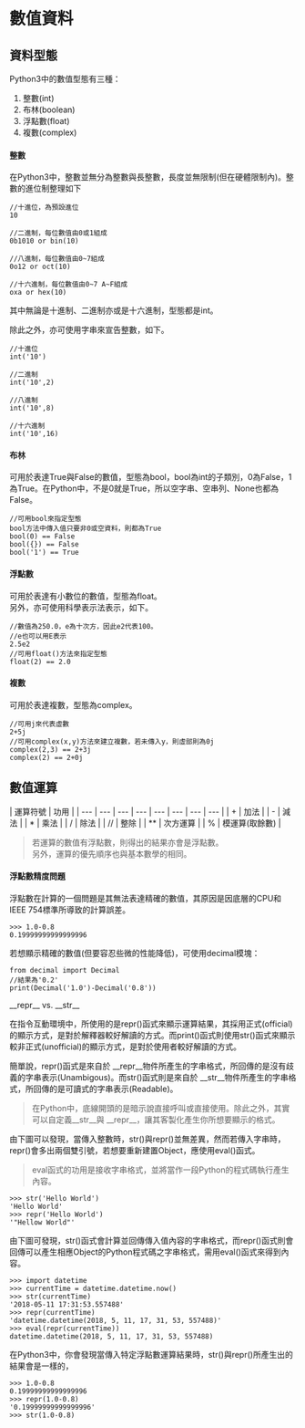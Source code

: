 # 數值資料

## 資料型態

Python3中的數值型態有三種：  
1. 整數\(int\)  
2. 布林\(boolean\)  
2. 浮點數\(float\)  
3. 複數\(complex\)

#### 整數

在Python3中，整數並無分為整數與長整數，長度並無限制\(但在硬體限制內\)。整數的進位制整理如下

```
//十進位，為預設進位
10

//二進制，每位數值由0或1組成
0b1010 or bin(10)

//八進制，每位數值由0~7組成
0o12 or oct(10)

//十六進制，每位數值由0~7 A~F組成
oxa or hex(10)
```

其中無論是十進制、二進制亦或是十六進制，型態都是int。  
  
除此之外，亦可使用字串來宣告整數，如下。

```text
//十進位
int('10')

//二進制
int('10',2)

//八進制
int('10',8)

//十六進制
int('10',16)
```

#### 布林

可用於表達True與False的數值，型態為bool，bool為int的子類別，0為False，1為True。在Python中，不是0就是True，所以空字串、空串列、None也都為False。

```text
//可用bool來指定型態
bool方法中傳入值只要非0或空資料，則都為True
bool(0) == False
bool({}) == False
bool('1') == True
```

#### 浮點數

可用於表達有小數位的數值，型態為float。  
另外，亦可使用科學表示法表示，如下。

```text
//數值為250.0，e為十次方，因此e2代表100。
//e也可以用E表示
2.5e2
//可用float()方法來指定型態
float(2) == 2.0
```

#### 複數

可用於表達複數，型態為complex。

```text
//可用j來代表虛數
2+5j
//可用complex(x,y)方法來建立複數，若未傳入y，則虛部則為0j
complex(2,3) == 2+3j
complex(2) == 2+0j
```

## 數值運算

| 運算符號 | 功用 |
| --- | --- | --- | --- | --- | --- | --- | --- |
| + | 加法 |
| - | 減法 |
| \* | 乘法 |
| / | 除法 |
| // | 整除 |
| \*\* | 次方運算 |
| % | 模運算\(取餘數\) |

> 若運算的數值有浮點數，則得出的結果亦會是浮點數。  
> 另外，運算的優先順序也與基本數學的相同。

#### 浮點數精度問題

浮點數在計算的一個問題是其無法表達精確的數值，其原因是因底層的CPU和IEEE 754標準所導致的計算誤差。

```text
>>> 1.0-0.8
0.19999999999999996
```

若想顯示精確的數值\(但要容忍些微的性能降低\)，可使用decimal模塊：

```text
from decimal import Decimal
//結果為'0.2'
print(Decimal('1.0')-Decimal('0.8'))
```

\_\_repr\_\_ vs. \_\_str\_\_

在指令互動環境中，所使用的是repr\(\)函式來顯示運算結果，其採用正式\(official\)的顯示方式，是對於解釋器較好解讀的方式。而print\(\)函式則使用str\(\)函式來顯示較非正式\(unofficial\)的顯示方式，是對於使用者較好解讀的方式。  
  
簡單說，repr\(\)函式是來自於 \_\_repr\_\_物件所產生的字串格式，所回傳的是沒有歧義的字串表示\(Unambigous\)。而str\(\)函式則是來自於 \_\_str\_\_物件所產生的字串格式，所回傳的是可讀式的字串表示\(Readable\)。

> 在Python中，底線開頭的是暗示說直接呼叫或直接使用。除此之外，其實可以自定義\_\_str\_\_與 \_\_repr\_\_，讓其客製化產生你所想要顯示的格式。

由下圖可以發現，當傳入整數時，str\(\)與repr\(\)並無差異，然而若傳入字串時，repr\(\)會多出兩個雙引號，若想要重新建置Object，應使用eval\(\)函式。

> eval函式的功用是接收字串格式，並將當作一段Python的程式碼執行產生內容。

```text
>>> str('Hello World')
'Hello World'
>>> repr('Hello World')
'"Hellow World"'
```

由下圖可發現，str\(\)函式會計算並回傳傳入值內容的字串格式，而repr\(\)函式則會回傳可以產生相應Object的Python程式碼之字串格式，需用eval\(\)函式來得到內容。

```text
>>> import datetime
>>> currentTime = datetime.datetime.now()
>>> str(currentTime)
'2018-05-11 17:31:53.557488'
>>> repr(currentTime)
'datetime.datetime(2018, 5, 11, 17, 31, 53, 557488)'
>>> eval(repr(currentTime))
datetime.datetime(2018, 5, 11, 17, 31, 53, 557488)
```

在Python3中，你會發現當傳入特定浮點數運算結果時，str\(\)與repr\(\)所產生出的結果會是一樣的，

```text
>>> 1.0-0.8
0.19999999999999996
>>> repr(1.0-0.8)
'0.19999999999999996'
>>> str(1.0-0.8)
```

